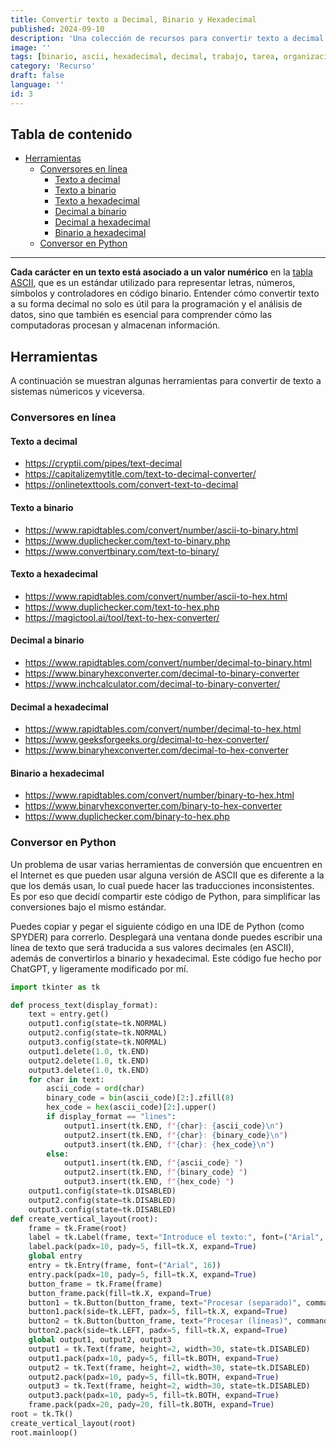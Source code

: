 ```yaml
---
title: Convertir texto a Decimal, Binario y Hexadecimal
published: 2024-09-10
description: 'Una colección de recursos para convertir texto a decimal (ASCII), binario, hexadecimal, etcétera, y viceversa.'
image: ''
tags: [binario, ascii, hexadecimal, decimal, trabajo, tarea, organizacion, computadoras, python, recurso]
category: 'Recurso'
draft: false 
language: ''
id: 3
---
```

## Tabla de contenido
- [Herramientas](#herramientas)
    - [Conversores en línea](#conversores-en-línea)
        - [Texto a decimal](#texto-a-decimal)
        - [Texto a binario](#texto-a-binario)
        - [Texto a hexadecimal](#texto-a-hexadecimal)
        - [Decimal a binario](#decimal-a-binario)
        - [Decimal a hexadecimal](#decimal-a-hexadecimal)
        - [Binario a hexadecimal](#binario-a-hexadecimal)
    - [Conversor en Python](#conversor-en-python)
___
**Cada carácter en un texto está asociado a un valor numérico** en la [tabla ASCII](https://elcodigoascii.com.ar/), que es un estándar utilizado para representar letras, números, símbolos y controladores en código binario. Entender cómo convertir texto a su forma decimal no solo es útil para la programación y el análisis de datos, sino que también es esencial para comprender cómo las computadoras procesan y almacenan información.
## Herramientas
A continuación se muestran algunas herramientas para convertir de texto a sistemas númericos y viceversa.
### Conversores en línea
#### Texto a decimal
- https://cryptii.com/pipes/text-decimal
- https://capitalizemytitle.com/text-to-decimal-converter/
- https://onlinetexttools.com/convert-text-to-decimal
#### Texto a binario
- https://www.rapidtables.com/convert/number/ascii-to-binary.html
- https://www.duplichecker.com/text-to-binary.php
- https://www.convertbinary.com/text-to-binary/
#### Texto a hexadecimal
- https://www.rapidtables.com/convert/number/ascii-to-hex.html
- https://www.duplichecker.com/text-to-hex.php
- https://magictool.ai/tool/text-to-hex-converter/
#### Decimal a binario
- https://www.rapidtables.com/convert/number/decimal-to-binary.html
- https://www.binaryhexconverter.com/decimal-to-binary-converter
- https://www.inchcalculator.com/decimal-to-binary-converter/
#### Decimal a hexadecimal
- https://www.rapidtables.com/convert/number/decimal-to-hex.html
- https://www.geeksforgeeks.org/decimal-to-hex-converter/
- https://www.binaryhexconverter.com/decimal-to-hex-converter
#### Binario a hexadecimal
- https://www.rapidtables.com/convert/number/binary-to-hex.html
- https://www.binaryhexconverter.com/binary-to-hex-converter
- https://www.duplichecker.com/binary-to-hex.php
### Conversor en Python
Un problema de usar varias herramientas de conversión que encuentren en el Internet es que pueden usar alguna versión de ASCII que es diferente a la que los demás usan, lo cual puede hacer las traducciones inconsistentes. Es por eso que decidí compartir este código de Python, para simplificar las conversiones bajo el mismo estándar.

Puedes copiar y pegar el siguiente código en una IDE de Python (como SPYDER) para correrlo. Desplegará una ventana donde puedes escribir una línea de texto que será traducida a sus valores decimales (en ASCII), además de convertirlos a binario y hexadecimal. Este código fue hecho por ChatGPT, y ligeramente modificado por mí.
```python
import tkinter as tk

def process_text(display_format):
    text = entry.get()
    output1.config(state=tk.NORMAL)
    output2.config(state=tk.NORMAL)
    output3.config(state=tk.NORMAL)
    output1.delete(1.0, tk.END)
    output2.delete(1.0, tk.END)
    output3.delete(1.0, tk.END)
    for char in text:
        ascii_code = ord(char)
        binary_code = bin(ascii_code)[2:].zfill(8)
        hex_code = hex(ascii_code)[2:].upper()
        if display_format == "lines":
            output1.insert(tk.END, f"{char}: {ascii_code}\n")
            output2.insert(tk.END, f"{char}: {binary_code}\n")
            output3.insert(tk.END, f"{char}: {hex_code}\n")
        else:
            output1.insert(tk.END, f"{ascii_code} ")
            output2.insert(tk.END, f"{binary_code} ")
            output3.insert(tk.END, f"{hex_code} ")
    output1.config(state=tk.DISABLED)
    output2.config(state=tk.DISABLED)
    output3.config(state=tk.DISABLED)
def create_vertical_layout(root):
    frame = tk.Frame(root)
    label = tk.Label(frame, text="Introduce el texto:", font=("Arial", 20))
    label.pack(padx=10, pady=5, fill=tk.X, expand=True)
    global entry
    entry = tk.Entry(frame, font=("Arial", 16))
    entry.pack(padx=10, pady=5, fill=tk.X, expand=True)
    button_frame = tk.Frame(frame)
    button_frame.pack(fill=tk.X, expand=True)
    button1 = tk.Button(button_frame, text="Procesar (separado)", command=lambda: process_text("separated"))
    button1.pack(side=tk.LEFT, padx=5, fill=tk.X, expand=True)
    button2 = tk.Button(button_frame, text="Procesar (líneas)", command=lambda: process_text("lines"))
    button2.pack(side=tk.LEFT, padx=5, fill=tk.X, expand=True)
    global output1, output2, output3
    output1 = tk.Text(frame, height=2, width=30, state=tk.DISABLED)
    output1.pack(padx=10, pady=5, fill=tk.BOTH, expand=True)
    output2 = tk.Text(frame, height=2, width=30, state=tk.DISABLED)
    output2.pack(padx=10, pady=5, fill=tk.BOTH, expand=True)
    output3 = tk.Text(frame, height=2, width=30, state=tk.DISABLED)
    output3.pack(padx=10, pady=5, fill=tk.BOTH, expand=True)
    frame.pack(padx=20, pady=20, fill=tk.BOTH, expand=True)
root = tk.Tk()
create_vertical_layout(root)
root.mainloop()
```

